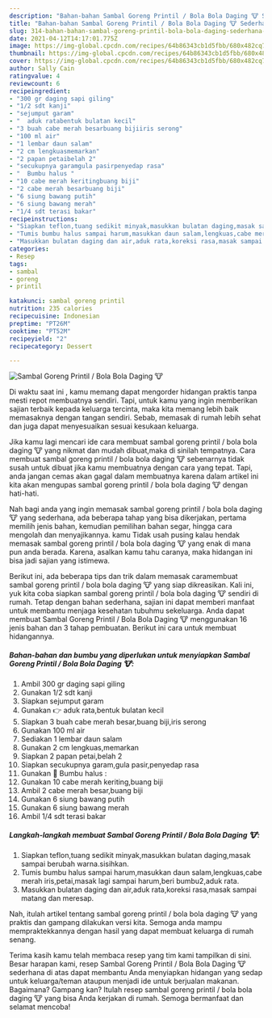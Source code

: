 ```yaml
---
description: "Bahan-bahan Sambal Goreng Printil / Bola Bola Daging 🐮 Sederhana dan Mudah Dibuat"
title: "Bahan-bahan Sambal Goreng Printil / Bola Bola Daging 🐮 Sederhana dan Mudah Dibuat"
slug: 314-bahan-bahan-sambal-goreng-printil-bola-bola-daging-sederhana-dan-mudah-dibuat
date: 2021-04-12T14:17:01.775Z
image: https://img-global.cpcdn.com/recipes/64b86343cb1d5fbb/680x482cq70/sambal-goreng-printil-bola-bola-daging-🐮-foto-resep-utama.jpg
thumbnail: https://img-global.cpcdn.com/recipes/64b86343cb1d5fbb/680x482cq70/sambal-goreng-printil-bola-bola-daging-🐮-foto-resep-utama.jpg
cover: https://img-global.cpcdn.com/recipes/64b86343cb1d5fbb/680x482cq70/sambal-goreng-printil-bola-bola-daging-🐮-foto-resep-utama.jpg
author: Sally Cain
ratingvalue: 4
reviewcount: 6
recipeingredient:
- "300 gr daging sapi giling"
- "1/2 sdt kanji"
- "sejumput garam"
- "  aduk ratabentuk bulatan kecil"
- "3 buah cabe merah besarbuang bijiiris serong"
- "100 ml air"
- "1 lembar daun salam"
- "2 cm lengkuasmemarkan"
- "2 papan petaibelah 2"
- "secukupnya garamgula pasirpenyedap rasa"
- "  Bumbu halus "
- "10 cabe merah keritingbuang biji"
- "2 cabe merah besarbuang biji"
- "6 siung bawang putih"
- "6 siung bawang merah"
- "1/4 sdt terasi bakar"
recipeinstructions:
- "Siapkan teflon,tuang sedikit minyak,masukkan bulatan daging,masak sampai berubah warna.sisihkan."
- "Tumis bumbu halus sampai harum,masukkan daun salam,lengkuas,cabe merah iris,petai,masak lagi sampai harum,beri bumbu2,aduk rata."
- "Masukkan bulatan daging dan air,aduk rata,koreksi rasa,masak sampai matang dan meresap."
categories:
- Resep
tags:
- sambal
- goreng
- printil

katakunci: sambal goreng printil 
nutrition: 235 calories
recipecuisine: Indonesian
preptime: "PT26M"
cooktime: "PT52M"
recipeyield: "2"
recipecategory: Dessert

---
```



![Sambal Goreng Printil / Bola Bola Daging 🐮](https://img-global.cpcdn.com/recipes/64b86343cb1d5fbb/680x482cq70/sambal-goreng-printil-bola-bola-daging-🐮-foto-resep-utama.jpg)

Di waktu  saat ini , kamu memang dapat mengorder hidangan praktis tanpa mesti repot membuatnya sendiri. Tapi, untuk kamu yang ingin memberikan sajian terbaik kepada keluarga tercinta, maka kita memang lebih baik memasaknya dengan tangan sendiri. Sebab, memasak di rumah lebih sehat dan juga dapat menyesuaikan sesuai kesukaan keluarga.

Jika kamu lagi mencari ide cara membuat sambal goreng printil / bola bola daging 🐮 yang nikmat dan mudah dibuat,maka di sinilah tempatnya. Cara membuat sambal goreng printil / bola bola daging 🐮  sebenarnya tidak susah untuk dibuat jika kamu membuatnya dengan cara yang tepat. Tapi, anda jangan cemas akan gagal dalam membuatnya 
karena dalam artikel ini kita akan mengupas sambal goreng printil / bola bola daging 🐮 dengan hati-hati.  



Nah bagi anda yang ingin memasak sambal goreng printil / bola bola daging 🐮 yang sederhana, ada beberapa tahap yang bisa dikerjakan, pertama memilih jenis bahan, kemudian pemilihan bahan segar, hingga cara mengolah dan menyajikannya. kamu Tidak usah pusing kalau hendak memasak sambal goreng printil / bola bola daging 🐮 yang enak di mana pun anda berada. Karena, asalkan kamu  tahu caranya, maka hidangan ini bisa jadi sajian yang istimewa.

Berikut ini, ada beberapa tips dan trik dalam memasak caramembuat sambal goreng printil / bola bola daging 🐮 yang siap dikreasikan. Kali ini, yuk kita coba siapkan sambal goreng printil / bola bola daging 🐮 sendiri di rumah. Tetap dengan bahan sederhana, sajian ini dapat memberi manfaat untuk membantu menjaga kesehatan tubuhmu sekeluarga. Anda dapat membuat Sambal Goreng Printil / Bola Bola Daging 🐮 menggunakan 16 jenis bahan dan 3 tahap pembuatan. Berikut ini cara untuk membuat hidangannya.

<!--inarticleads1-->

##### Bahan-bahan dan bumbu yang diperlukan untuk menyiapkan Sambal Goreng Printil / Bola Bola Daging 🐮:

1. Ambil 300 gr daging sapi giling
1. Gunakan 1/2 sdt kanji
1. Siapkan sejumput garam
1. Gunakan  👉 aduk rata,bentuk bulatan kecil
1. Siapkan 3 buah cabe merah besar,buang biji,iris serong
1. Gunakan 100 ml air
1. Sediakan 1 lembar daun salam
1. Gunakan 2 cm lengkuas,memarkan
1. Siapkan 2 papan petai,belah 2
1. Siapkan secukupnya garam,gula pasir,penyedap rasa
1. Gunakan  🍃 Bumbu halus :
1. Gunakan 10 cabe merah keriting,buang biji
1. Ambil 2 cabe merah besar,buang biji
1. Gunakan 6 siung bawang putih
1. Gunakan 6 siung bawang merah
1. Ambil 1/4 sdt terasi bakar




<!--inarticleads2-->

##### Langkah-langkah membuat Sambal Goreng Printil / Bola Bola Daging 🐮:

1. Siapkan teflon,tuang sedikit minyak,masukkan bulatan daging,masak sampai berubah warna.sisihkan.
1. Tumis bumbu halus sampai harum,masukkan daun salam,lengkuas,cabe merah iris,petai,masak lagi sampai harum,beri bumbu2,aduk rata.
1. Masukkan bulatan daging dan air,aduk rata,koreksi rasa,masak sampai matang dan meresap.




Nah, itulah artikel tentang  sambal goreng printil / bola bola daging 🐮  yang praktis dan gampang dilakukan versi kita. Semoga anda mampu mempraktekkannya dengan hasil yang dapat membuat keluarga di rumah senang. 

Terima kasih kamu telah membaca resep yang tim kami tampilkan di sini. Besar harapan kami, resep  Sambal Goreng Printil / Bola Bola Daging 🐮 sederhana di atas dapat membantu Anda menyiapkan hidangan yang sedap untuk keluarga/teman ataupun menjadi ide untuk berjualan makanan. Bagaimana? Gampang kan? Itulah resep sambal goreng printil / bola bola daging 🐮 yang bisa Anda kerjakan di rumah. Semoga bermanfaat dan selamat mencoba!

